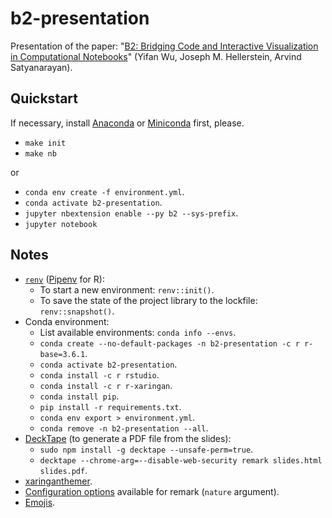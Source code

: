 # b2-presentation

Presentation of the paper: "[B2: Bridging Code and Interactive Visualization in Computational Notebooks](http://vis.mit.edu/pubs/b2)" (Yifan Wu, Joseph M. Hellerstein, Arvind Satyanarayan).

## Quickstart

If necessary, install [Anaconda](https://docs.anaconda.com/anaconda/install/) or [Miniconda](https://docs.conda.io/en/latest/miniconda.html) first, please.

- `make init`
- `make nb`

or

- `conda env create -f environment.yml`.
- `conda activate b2-presentation`.
- `jupyter nbextension enable --py b2 --sys-prefix`.
- `jupyter notebook`

## Notes

- [`renv`](https://rstudio.github.io/renv/articles/renv.html) ([Pipenv](https://github.com/pypa/pipenv) for R):
  - To start a new environment: `renv::init()`.
  - To save the state of the project library to the lockfile: `renv::snapshot()`.
- Conda environment:
  - List available environments: `conda info --envs`.
  - `conda create --no-default-packages -n b2-presentation -c r r-base=3.6.1`.
  - `conda activate b2-presentation`.
  - `conda install -c r rstudio`.
  - `conda install -c r r-xaringan`.
  - `conda install pip`.
  - `pip install -r requirements.txt`.
  - `conda env export > environment.yml`.
  - `conda remove -n b2-presentation --all`.
- [DeckTape](https://github.com/astefanutti/decktape) (to generate a PDF file from the slides):
  - `sudo npm install -g decktape --unsafe-perm=true`.
  - `decktape --chrome-arg=--disable-web-security remark slides.html slides.pdf`.
- [xaringanthemer](https://pkg.garrickadenbuie.com/xaringanthemer/index.html).
- [Configuration options](https://github.com/gnab/remark/wiki/Configuration) available for remark (`nature` argument).
- [Emojis](https://www.w3schools.com/charsets/ref_emoji.asp).
